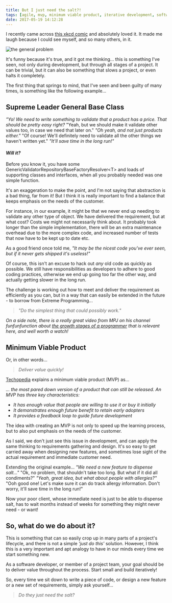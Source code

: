 ```yaml
---
title: But I just need the salt?!
tags: [agile, mvp, minimum viable product, iterative development, software delivery, customer centered design, extreme programming]
date: 2017-05-19 14:12:28
---
```


I recently came across [this xkcd comic](https://xkcd.com/974/) and absolutely loved it. It made me laugh because I could see myself, and so many others, in it.

![the general problem](/blog/images/just-the-salt/the-general-problem.png)

It's funny because it's true, and it got me thinking… this is something I've seen, not only during development, but through all stages of a project. It can be trivial, but it can also be something that slows a project, or even halts it completely.

The first thing that springs to mind, that I've seen and been guilty of many times, is something like the following example...

## Supreme Leader General Base Class

*"Yo! We need to write something to validate that a product has a price. That should be pretty easy right?* 
"Yeah, but we should make it validate other values too, in case we need that later on." 
*"Oh yeah, and not just products either."* 
"Of course! We'll definitely need to validate all the other things we haven't written yet." 
*"It'll save time in the long run!"*

#### *Will it?*

Before you know it, you have some GenericValidatorRepositoryBaseFactoryResolver&lt;T> and loads of supporting classes and interfaces, when all you probably needed was one simple function. 

It's an exaggeration to make the point, and I'm not saying that abstraction is a bad thing, far from it! But I think it is really important to find a balance that keeps emphasis on the needs of the customer.

For instance, in our example, it might be that we never end up needing to validate any other type of object. We have delivered the requirement, but at what cost? Costs we might not necessarily think about. It probably took longer than the simple implementation, there will be an extra maintenance overhead due to the more complex code, and increased number of tests that now have to be kept up to date etc.

As a good friend once told me, *"It may be the nicest code you've ever seen, but if it never gets shipped it's useless!"*

Of course, this isn't an excuse to hack out *any* old code as quickly as possible. We still have responsibilities as developers to adhere to good coding practices, otherwise we end up going too far the other way, and actually getting slower in the long run.

The challenge is working out how to meet and deliver the requirement as efficiently as you can, but in a way that can easily be extended in the future - to borrow from Extreme Programming... 

> *"Do the simplest thing that could possibly work."*

*On a side note, there is a really great video from MPJ on his channel *funfunfunction* about [the growth stages of a programmer](https://www.youtube.com/watch?v=2qYll837a_0&t=5s) that is relevant here, and well worth a watch!*


## Minimum Viable Product
Or, in other words...

> *Deliver value quickly!*

[Techopedia](https://www.techopedia.com/definition/27809/minimum-viable-product-mvp) explains a minimum viable product (MVP) as...

*... the most pared down version of a product that can still be released. An MVP has three key characteristics:*
* *It has enough value that people are willing to use it or buy it initially* 
* *It demonstrates enough future benefit to retain early adopters* 
* *It provides a feedback loop to guide future development* 

The idea with creating an MVP is not only to speed up the learning process, but to also put emphasis on the needs of the customer.

As I said, we don't just see this issue in development, and can apply the same thinking to requirements gathering and design. It's so easy to get carried away when designing new features, and sometimes lose sight of the actual requirement and immediate customer need.

Extending the original example...
*"We need a new feature to dispense salt..."* 
"Ok, no problem, that shouldn't take too long. But what if it did all condiments?" 
*"Yeah, great idea, but what about people with allergies?"* 
"Ooh good one! Let's make sure it can do track allergy information. Don't worry, it'll save time in the long run!"

Now your poor client, whose immediate need is just to be able to dispense salt, has to wait months instead of weeks for something they might never need - or want!


## So, what do we do about it?
This is something that can so easily crop up in many parts of a project's lifecycle, and there is not a simple *'just do this'* solution. However, I think this is a very important and apt analogy to have in our minds every time we start something new.

As a software developer, or member of a project team, your goal should be to deliver value throughout the process. Start small and build iteratively!

So, every time we sit down to write a piece of code, or design a new feature or a new set of requirements, simply ask yourself...

> *Do they just need the salt?*
